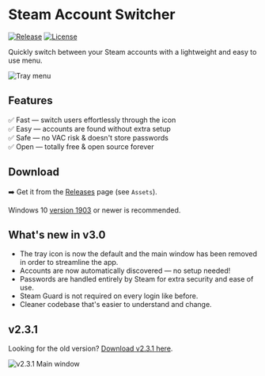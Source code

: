 # Steam Account Switcher

[![Release](https://img.shields.io/github/release/danielchalmers/SteamAccountSwitcher?label=Release&include_prereleases)](https://github.com/danielchalmers/SteamAccountSwitcher/releases)
[![License](https://img.shields.io/github/license/danielchalmers/SteamAccountSwitcher?label=License)](LICENSE)

Quickly switch between your Steam accounts with a lightweight and easy to use menu.

![Tray menu](https://user-images.githubusercontent.com/7112040/183230716-f02fc0c7-9559-4425-9777-cf238404d0a5.png)

## Features

✅ Fast — switch users effortlessly through the icon  
✅ Easy — accounts are found without extra setup  
✅ Safe — no VAC risk & doesn't store passwords  
✅ Open — totally free & open source forever

## Download

➡️ Get it from the [Releases](https://github.com/danielchalmers/SteamAccountSwitcher/releases) page (see `Assets`).

Windows 10 [version 1903](https://support.microsoft.com/en-us/windows/which-version-of-windows-operating-system-am-i-running-628bec99-476a-2c13-5296-9dd081cdd808) or newer is recommended.

## What's new in v3.0

- The tray icon is now the default and the main window has been removed in order to streamline the app.
- Accounts are now automatically discovered — no setup needed!
- Passwords are handled entirely by Steam for extra security and ease of use.
- Steam Guard is not required on every login like before.
- Cleaner codebase that's easier to understand and change.

## v2.3.1

Looking for the old version? [Download v2.3.1 here](https://github.com/danielchalmers/SteamAccountSwitcher/releases/tag/v2.3.1).

![v2.3.1 Main window](https://user-images.githubusercontent.com/7112040/33782616-6809ccfc-dc27-11e7-8323-cf9771d89b9a.png)
